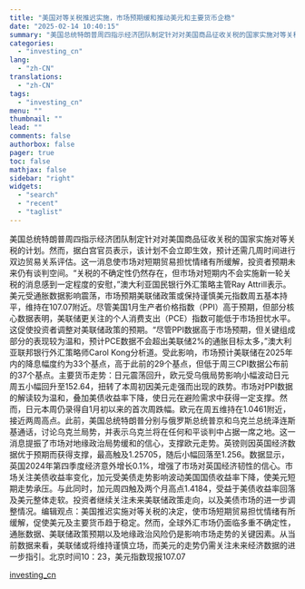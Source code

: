 ```yaml
---
title: "美国对等关税推迟实施，市场预期缓和推动美元和主要货币企稳"
date: "2025-02-14 10:40:15"
summary: "美国总统特朗普周四指示经济团队制定针对对美国商品征收关税的国家实施对等关税的计划。然而，据白宫官员表..."
categories:
  - "investing_cn"
lang:
  - "zh-CN"
translations:
  - "zh-CN"
tags:
  - "investing_cn"
menu: ""
thumbnail: ""
lead: ""
comments: false
authorbox: false
pager: true
toc: false
mathjax: false
sidebar: "right"
widgets:
  - "search"
  - "recent"
  - "taglist"
---
```


美国总统特朗普周四指示经济团队制定针对对美国商品征收关税的国家实施对等关税的计划。然而，据白宫官员表示，该计划不会立即生效，预计还需几周时间进行双边贸易关系评估。这一消息使市场对短期贸易担忧情绪有所缓解，投资者预期未来仍有谈判空间。“关税的不确定性仍然存在，但市场对短期内不会实施新一轮关税的消息感到一定程度的安慰，”澳大利亚国民银行外汇策略主管Ray Attrill表示。美元受通胀数据影响震荡，市场预期美联储政策或保持谨慎美元指数周五基本持平，维持在107.07附近。尽管美国1月生产者价格指数（PPI）高于预期，但部分核心数据表明，美联储更关注的个人消费支出（PCE）指数可能低于市场担忧水平。这促使投资者调整对美联储政策的预期。“尽管PPI数据高于市场预期，但关键组成部分的表现较为温和，预计PCE数据不会超出美联储2%的通胀目标太多，”澳大利亚联邦银行外汇策略师Carol Kong分析道。受此影响，市场预计美联储在2025年内的降息幅度约为33个基点，高于此前的29个基点，但低于周三CPI数据公布前的37个基点。主要货币走势：日元震荡回升，欧元受乌俄局势影响小幅波动日元周五小幅回升至152.64，扭转了本周初因美元走强而出现的跌势。市场对PPI数据的解读较为温和，叠加美债收益率下降，使日元在避险需求中获得一定支撑。然而，日元本周仍录得自1月初以来的首次周跌幅。欧元在周五维持在1.0461附近，接近两周高点。此前，美国总统特朗普分别与俄罗斯总统普京和乌克兰总统泽连斯基通话，讨论乌克兰局势，并表示乌克兰将在任何和平谈判中占据一席之地。这一消息提振了市场对地缘政治局势缓和的信心，支撑欧元走势。英镑则因英国经济数据优于预期而获得支撑，最高触及1.25705，随后小幅回落至1.256。数据显示，英国2024年第四季度经济意外增长0.1%，增强了市场对英国经济韧性的信心。市场关注美债收益率变化，加元受美债走势影响波动美国国债收益率下降，使美元短期走势承压。与此同时，加元周四触及两个月高点1.4184，受益于美债收益率回落及美元整体走软。投资者继续关注未来美联储政策走向，以及美债市场的进一步调整情况。编辑观点：美国推迟实施对等关税的决定，使市场短期贸易担忧情绪有所缓解，促使美元及主要货币趋于稳定。然而，全球外汇市场仍面临多重不确定性，通胀数据、美联储政策预期以及地缘政治风险仍是影响市场走势的关键因素。从当前数据来看，美联储或将维持谨慎立场，而美元的走势仍需关注未来经济数据的进一步指引。北京时间10：23，美元指数现报107.07

[investing_cn](https://cn.investing.com/news/forex-news/article-2671315)

